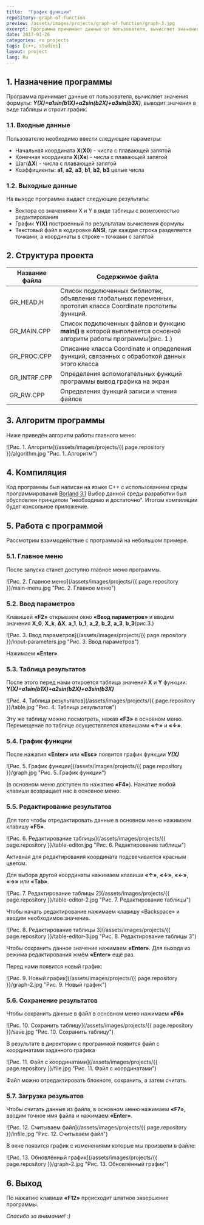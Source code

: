 ```yaml
---
title:  "График функции"
repository: graph-of-function
preview: /assets/images/projects/graph-of-function/graph-3.jpg
excerpt: Программа принимает данные от пользователя, вычисляет значения формулы Y(X), выводит значения в виде таблицы и строит график...
date: 2017-01-26
categories: ru projects
tags: [c++, studies]
layout: project
lang: Ru
---
```


## 1. Назначение программы

Программа принимает данные от пользователя, вычисляет значения формулы: _**Y(X)=a1*sin(b1*X)+a2*sin(b2*X)+a3*sin(b3*X)**_, выводит значения в виде таблицы и строит график.

### 1.1. Входные данные
Пользователю необходимо ввести следующие параметры:
* Начальная координата **Х**(**Х0**) - числа с плавающей запятой
* Конечная координата **Х**(**Хк**) - числа с плавающей запятой
* Шаг(**∆Х**) - числа с плавающей запятой
* Коэффициенты: **a1**, **a2**, **a3**, **b1**, **b2**, **b3** целые числа

### 1.2. Выходные данные
На выходе программа выдаст следующие результаты:
* Вектора со значениями X и Y в виде таблицы с возможностью редактирования
* График **Y(X)** построенный по результатам вычисления формулы 
* Текстовый файл в кодировке **ANSI**, где каждая строка разделяется точками, а координаты в строке – точками с запятой

## 2. Структура проекта

Название файла  | Содержимое файла
----------------|-----------------------
GR_HEAD.H       | Список подключенных библиотек, объявления глобальных переменных, прототип класса Coordinate прототипы функций.
GR_MAIN.CPP     | Список подключенных файлов и функцию **main()** в которой выполняется основной алгоритм работы программы(рис. 1.)
GR_PROC.CPP     | Описание класса Coordinate и определения функций, связанных с обработкой данных этого класса
GR_INTRF.CPP    | Определения вспомогательных функций программы вывод графика на экран
GR_RW.CPP       | Определения функций записи и чтения файлов

## 3. Алгоритм программы

Ниже приведён алгоритм работы главного меню:

![Рис. 1. Алгоритм](/assets/images/projects/{{ page.repository }}/algorithm.jpg "Рис. 1. Алгоритм")

## 4. Компиляция

Код программы был написан на языке С++ с использованием среды программирования [Borland 3.1](http://ci-plus-plus-snachala.ru/?p=121)
Выбор данной среды разработки был обусловлен принципом "необходимо и достаточно".
Итогом компиляции будет консольное приложение.

## 5. Работа с программой
Рассмотрим взаимодействие с программой на небольшом примере.

### 5.1. Главное меню
После запуска станет доступно главное меню  программы.

![Рис. 2. Главное меню](/assets/images/projects/{{ page.repository }}/main-menu.jpg "Рис. 2. Главное меню")

### 5.2. Ввод параметров
Клавишей **«F2»** открываем окно **«Ввод параметров»** и вводим значения **X_0**, **X_k**, **∆X**, **a_1**, **b_1**, **a_2**, **b_2**, **a_3**, **b_3**(рис.3.)

![Рис. 3. Ввод параметров](/assets/images/projects/{{ page.repository }}/input-parameters.jpg "Рис. 3. Ввод параметров")

Нажимаем **«Enter»**.

### 5.3. Таблица результатов
После этого перед нами откроется таблица значений **Х** и **Y** функции: _**Y(X)=a1*sin(b1*X)+a2*sin(b2*X)+a3*sin(b3*X)**_

![Рис. 4. Таблица результатов](/assets/images/projects/{{ page.repository }}/table.jpg "Рис. 4. Таблица результатов")

Эту же таблицу можно посмотреть, нажав **«F3»** в основном меню.
Перемещение по таблице осуществляется клавишами **«↑»** и **«↓»**.

### 5.4. График функции
После нажатия **«Enter»** или **«Esc»** появится график функции _**Y(X)**_

![Рис. 5. График функции](/assets/images/projects/{{ page.repository }}/graph.jpg "Рис. 5. График функции")

(в основном меню доступен по нажатию **«F4»**).
Нажатие любой клавиши возвращает нас в основное меню.

### 5.5. Редактирование результатов
Для того чтобы отредактировать данные в основном меню нажимаем клавишу **«F5»**.

![Рис. 6. Редактирование таблицы](/assets/images/projects/{{ page.repository }}/table-editor.jpg "Рис. 6. Редактирование таблицы")

Активная для редактирования координата подсвечивается красным цветом.

Для выбора другой координаты нажимаем клавиши **«↑»**, **«↓»**, **«←»**, **«→»** или **«Tab»**.

![Рис. 7. Редактирование таблицы 2](/assets/images/projects/{{ page.repository }}/table-editor-2.jpg "Рис. 7. Редактирование таблицы")

Чтобы начать редактирование нажимаем клавишу «Backspace» и вводим необходимое значение.

![Рис. 8. Редактирование таблицы 3](/assets/images/projects/{{ page.repository }}/table-editor-3.jpg "Рис. 8. Редактирование таблицы 3")

Чтобы сохранить данное значение нажимаем **«Enter»**. 
Для выхода из режима редактирования жмём **«Enter»** ещё раз.

Перед нами появится новый график:

![Рис. 9. Новый график](/assets/images/projects/{{ page.repository }}/graph-2.jpg "Рис. 9. Новый график")

### 5.6. Сохранение результатов
Чтобы сохранить данные в файл в основном меню нажимаем **«F6»**

![Рис. 10. Сохранить таблицу](/assets/images/projects/{{ page.repository }}/save.jpg "Рис. 10. Сохранить таблицу")

В результате в директории с программой появится файл с координатами заданного графика

![Рис. 11. Файл с координатами](/assets/images/projects/{{ page.repository }}/file.jpg "Рис. 11. Файл с координатами")

Файл можно отредактировать блокноте, сохранить, а затем считать.

### 5.7. Загрузка резульатов
Чтобы считать данные из файла, в основном меню нажимаем **«F7»**, вводим точное имя файла и нажимаем **«Enter»**.

![Рис. 12. Считываем файл](/assets/images/projects/{{ page.repository }}/infile.jpg "Рис. 12. Считываем файл")

В окне появится график с изменениями которые мы произвели в файле:

![Рис. 13. Обновлённый график](/assets/images/projects/{{ page.repository }}/graph-2.jpg "Рис. 13. Обновлённый график")

## 6. Выход

По нажатию клавиши **«F12»** происходит штатное завершение программы.


*Спасибо за внимание! :)*
